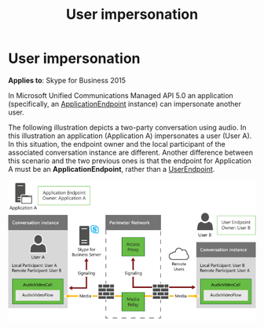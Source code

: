 ﻿---
title: User impersonation
TOCTitle: User impersonation
ms:assetid: 4d243ea7-4131-462f-a476-f41bba5dac51
ms:mtpsurl: https://msdn.microsoft.com/en-us/library/Dn465968(v=office.16)
ms:contentKeyID: 65239859
ms.date: 07/27/2015
mtps_version: v=office.16
---

# User impersonation


**Applies to**: Skype for Business 2015

In Microsoft Unified Communications Managed API 5.0 an application (specifically, an [ApplicationEndpoint](https://msdn.microsoft.com/en-us/library/hh384825\(v=office.16\)) instance) can impersonate another user.

The following illustration depicts a two-party conversation using audio. In this illustration an application (Application A) impersonates a user (User A). In this situation, the endpoint owner and the local participant of the associated conversation instance are different. Another difference between this scenario and the two previous ones is that the endpoint for Application A must be an **ApplicationEndpoint**, rather than a [UserEndpoint](https://msdn.microsoft.com/en-us/library/hh348819\(v=office.16\)).

![Two-party conversation with impersonation](images/Dn465968.Two-party-Impersonation-AV(Office.16).png "Two-party conversation with impersonation")

